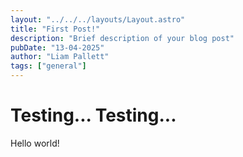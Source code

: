 ```yaml
---
layout: "../../../layouts/Layout.astro"
title: "First Post!"
description: "Brief description of your blog post"
pubDate: "13-04-2025"
author: "Liam Pallett"
tags: ["general"]
---
```


# Testing... Testing...

Hello world!
